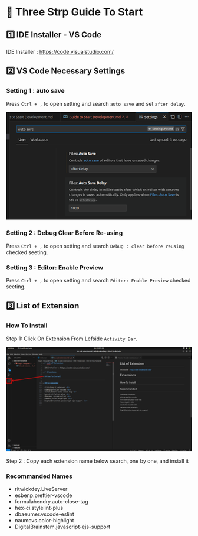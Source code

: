 # 🚀 Three Strp Guide To Start

## 1️⃣ IDE Installer - VS Code

IDE Installer : <https://code.visualstudio.com/>

## 2️⃣ VS Code Necessary Settings

### Setting 1 : auto save

Press `Ctrl + ,` to open setting and search `auto save` and set `after delay`.

![how to set autosave in vscode](/Source/auto-save.png)

### Setting 2 : Debug Clear Before Re-using

Press `Ctrl + ,` to open setting and search `Debug : clear before reusing` checked seeting.

### Setting 3 : Editor: Enable Preview

Press `Ctrl + ,` to open setting and search `Editor: Enable Preview` checked seeting.

## 3️⃣ List of Extension

### How To Install

Step 1: Click On Extension From Lefside `Activity Bar`.

![Extension Icon in Activity Bar](/Source/Extension.png)

Step 2 : Copy each extension name below search, one by one, and install it

### Recommanded Names

- ritwickdey.LiveServer
- esbenp.prettier-vscode
- formulahendry.auto-close-tag
- hex-ci.stylelint-plus
- dbaeumer.vscode-eslint
- naumovs.color-highlight
- DigitalBrainstem.javascript-ejs-support